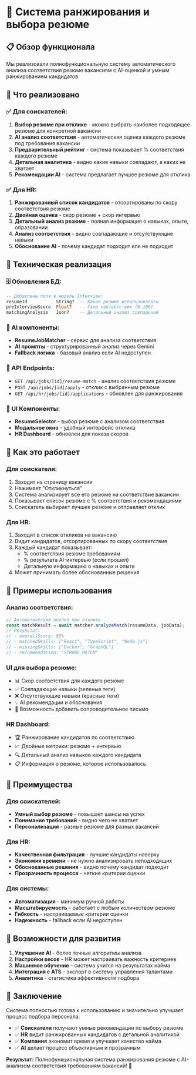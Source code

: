 # 🎯 Система ранжирования и выбора резюме

## 📋 Обзор функционала

Мы реализовали полнофункциональную систему автоматического анализа соответствия резюме вакансиям с AI-оценкой и умным ранжированием кандидатов.

## 🚀 Что реализовано

### ✅ Для соискателей:
1. **Выбор резюме при отклике** - можно выбрать наиболее подходящее резюме для конкретной вакансии
2. **AI анализ соответствия** - автоматическая оценка каждого резюме под требования вакансии 
3. **Предварительный рейтинг** - система показывает % соответствия каждого резюме
4. **Детальная аналитика** - видно какие навыки совпадают, а каких не хватает
5. **Рекомендации AI** - система предлагает лучшее резюме для отклика

### ✅ Для HR:
1. **Ранжированный список кандидатов** - отсортированы по скору соответствия резюме
2. **Двойная оценка** - скор резюме + скор интервью
3. **Детальный анализ резюме** - полная информация о навыках, опыте, образовании
4. **Анализ соответствия** - видно совпадающие и отсутствующие навыки
5. **Обоснование AI** - почему кандидат подходит или не подходит

## 🔧 Техническая реализация

### 🗄️ Обновления БД:
```sql
-- Добавлены поля в модель Interview:
resumeId           String?  -- Какое резюме использовалось
preInterviewScore  Float?   -- Скор соответствия (0-100)
matchingAnalysis   Json?    -- Детальный анализ совпадений
```

### 🤖 AI компоненты:
- **ResumeJobMatcher** - сервис для анализа соответствия
- **AI промпты** - структурированный анализ через Gemini
- **Fallback логика** - базовый анализ если AI недоступен

### 📡 API Endpoints:
- `GET /api/jobs/[id]/resume-match` - анализ соответствия резюме
- `POST /api/jobs/[id]/apply` - отклик с выбранным резюме
- `GET /api/hr/jobs/[id]/applications` - обновлен для ранжирования

### 🎨 UI Компоненты:
- **ResumeSelector** - выбор резюме с анализом соответствия
- **Модальное окно** - удобный интерфейс отклика
- **HR Dashboard** - обновлен для показа скоров

## 🎯 Как это работает

### Для соискателя:
1. Заходит на страницу вакансии
2. Нажимает "Откликнуться"
3. Система анализирует все его резюме на соответствие вакансии
4. Показывает список резюме с % соответствия и рекомендациями
5. Соискатель выбирает лучшее резюме и отправляет отклик

### Для HR:
1. Заходит в список откликов на вакансию
2. Видит кандидатов, отсортированных по скору соответствия
3. Каждый кандидат показывает:
   - % соответствия резюме требованиям
   - % результата AI-интервью (если прошел)
   - Детальную информацию о навыках и опыте
4. Может принимать более обоснованные решения

## 🎨 Примеры использования

### Анализ соответствия:
```typescript
// Автоматический анализ при отклике
const matchResult = await matcher.analyzeMatch(resumeData, jobData);
// Результат: 
// - overallScore: 85%
// - matchedSkills: ["React", "TypeScript", "Node.js"]
// - missingSkills: ["Docker", "GraphQL"]
// - recommendation: "STRONG_MATCH"
```

### UI для выбора резюме:
- 📊 Скор соответствия для каждого резюме
- ✅ Совпадающие навыки (зеленые теги)
- ❌ Отсутствующие навыки (красные теги)
- 💡 AI рекомендации и обоснования
- 📝 Возможность добавить сопроводительное письмо

### HR Dashboard:
- 🏆 Ранжирование кандидатов по соответствию
- 📈 Двойные метрики: резюме + интервью
- 🔍 Детальный анализ навыков каждого кандидата
- 📋 Информация о резюме, которое использовалось

## 🎯 Преимущества

### Для соискателей:
- **Умный выбор резюме** - повышает шансы на успех
- **Понимание требований** - видно чего не хватает
- **Персонализация** - разные резюме для разных вакансий

### Для HR:
- **Качественная фильтрация** - лучшие кандидаты наверху
- **Экономия времени** - не нужно анализировать неподходящих
- **Обоснованные решения** - видно почему кандидат подходит
- **Прозрачность процесса** - четкие критерии оценки

### Для системы:
- **Автоматизация** - минимум ручной работы
- **Масштабируемость** - работает с любым количеством резюме
- **Гибкость** - настраиваемые критерии оценки
- **Надежность** - fallback если AI недоступен

## 🔮 Возможности для развития

1. **Улучшение AI** - более точные алгоритмы анализа
2. **Настройки весов** - HR может настраивать важность критериев
3. **Машинное обучение** - система учится на результатах найма
4. **Интеграция с ATS** - экспорт в систему управления талантами
5. **Аналитика** - статистика эффективности подбора

## 🎉 Заключение

Система полностью готова к использованию и значительно улучшает процесс подбора персонала:

- ✅ **Соискатели** получают умные рекомендации по выбору резюме
- ✅ **HR** видит ранжированных кандидатов с детальной аналитикой  
- ✅ **Компания** экономит время и улучшает качество найма
- ✅ **AI** делает процесс объективным и прозрачным

**Результат:** Полнофункциональная система ранжирования резюме с AI-анализом соответствия требованиям вакансий! 🚀